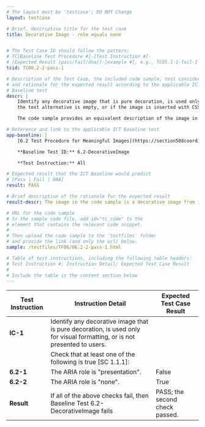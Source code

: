 ```yaml
---
# The layout must be 'testcase'; DO NOT Change
layout: testcase

# Brief, descriptive title for the test case
title: Decorative Image - role equals none


# The Test Case ID should follow the pattern:
# TC[Baseline Test Procedure #]-[Test Instruction #]-
# [Expected Result (pass/fail/dna)]-[example #], e.g., TC05.1-1-fail-1
tcid: TC06.2-2-pass-1

# Description of the Test Case, the included code sample, test considerations,
# and rationale for the expected result according to the applicable ICT
# Baseline test
descr: |
    Identify any decorative image that is pure decoration, is used only for visual formatting, or is not presented to users. Check if the aria role is "none", "presentation", the aria-hidden is set to true,
    the text alternative is empty, or if the image is inserted with CSS.

    The code sample provides an equivalent description of the image in a <code>role = "none"</code> attribute. Assistive Technologies should ignore the presence of the image, which is why a successful test should identify a PASS against Baseline 6.2 Decorative Images.

# Reference and link to the applicable ICT Baseline test
app-baseline: |
    [6.2 Test Procedure for Meaningful Images](https://section508coordinators.github.io/ICTTestingBaseline/06Images.html#62-test-procedure-for-decorative-images)

    **Baseline Test ID:** 6.2-DecorativeImage

    **Test Instruction:** All

# Expected result that the ICT Baseline would predict
# [Pass | Fail | DNA]
result: PASS

# Brief description of the rationale for the expected result
result-descr: The image in the code sample is a decorative image from its <code>role = "none"</code> attribute.

# URL for the code sample
# In the sample code file, add id="tc_code" to the
# element that contains the relevant code snippet.
#
# Then upload the code sample to the 'testfiles' folder
# and provide the link (and only the url) below.
sample: /testfiles/TF06/06.2-2-pass-1.html

# Table of test instructions, including the following table headers:
# Test Instruction #; Instruction Detail; Expected Test Case Result
#
# Include the table in the content section below
---
```

| Test Instruction | Instruction Detail | Expected Test Case Result |
|------------------|--------------------|---------------------------|
| **IC-1** | Identify any decorative image that is pure decoration, is used only for visual formatting, or is not presented to users. |
| | Check that at least one of the following is true [SC 1.1.1]: | |
| **6.2-1** | The ARIA role is "presentation". | False |
| **6.2-2** | The ARIA role is "none". | True |
| **Result** | If all of the above checks fail, then Baseline Test 6.2-DecorativeImage fails | PASS; the second check passed.

